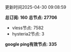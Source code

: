 更新时间2025-04-30 09:08:59

**总订阅: 160**
**总节点: 27706**
- vless节点: 7582
- hysteria2节点: 3

**google ping有效节点: 335**
